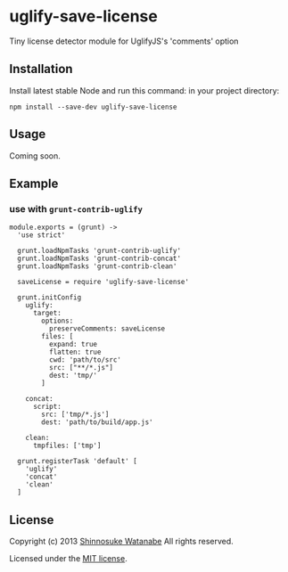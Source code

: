 # uglify-save-license

Tiny license detector module for UglifyJS's 'comments' option

## Installation

Install latest stable Node and run this command: in your project directory:

```
npm install --save-dev uglify-save-license
```

## Usage

Coming soon.

## Example

### use with `grunt-contrib-uglify`

```
module.exports = (grunt) ->
  'use strict'

  grunt.loadNpmTasks 'grunt-contrib-uglify'
  grunt.loadNpmTasks 'grunt-contrib-concat'
  grunt.loadNpmTasks 'grunt-contrib-clean'
  
  saveLicense = require 'uglify-save-license'

  grunt.initConfig
    uglify:
      target:
        options:
          preserveComments: saveLicense
        files: [
          expand: true
          flatten: true
          cwd: 'path/to/src'
          src: ["**/*.js"]
          dest: 'tmp/'
        ]

    concat:
      script:
        src: ['tmp/*.js']
        dest: 'path/to/build/app.js'

    clean:
      tmpfiles: ['tmp']

  grunt.registerTask 'default' [
    'uglify'
    'concat'
    'clean'
  ]
```

## License

Copyright (c) 2013 [Shinnosuke Watanabe](https://github.com/shinnn) All rights reserved.

Licensed under the [MIT license](http://opensource.org/licenses/mit-license.php).